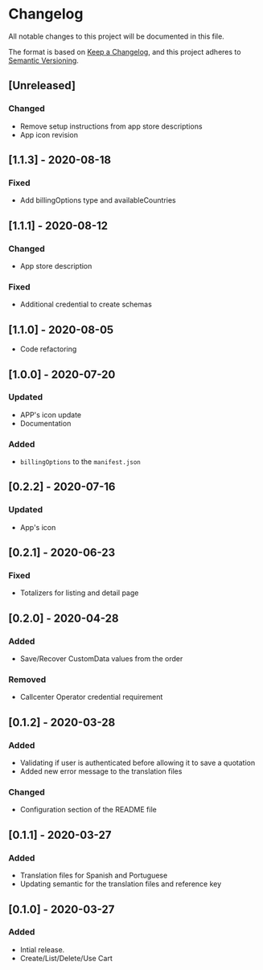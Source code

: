 # Changelog

All notable changes to this project will be documented in this file.

The format is based on [Keep a Changelog](https://keepachangelog.com/en/1.0.0/),
and this project adheres to [Semantic Versioning](https://semver.org/spec/v2.0.0.html).

## [Unreleased]

### Changed

- Remove setup instructions from app store descriptions
- App icon revision

## [1.1.3] - 2020-08-18

### Fixed

- Add billingOptions type and availableCountries

## [1.1.1] - 2020-08-12

### Changed

- App store description

### Fixed

- Additional credential to create schemas

## [1.1.0] - 2020-08-05

- Code refactoring

## [1.0.0] - 2020-07-20

### Updated

- APP's icon update
- Documentation

### Added

- `billingOptions` to the `manifest.json`

## [0.2.2] - 2020-07-16

### Updated

- App's icon

## [0.2.1] - 2020-06-23

### Fixed

- Totalizers for listing and detail page

## [0.2.0] - 2020-04-28

### Added

- Save/Recover CustomData values from the order

### Removed

- Callcenter Operator credential requirement

## [0.1.2] - 2020-03-28

### Added

- Validating if user is authenticated before allowing it to save a quotation
- Added new error message to the translation files

### Changed

- Configuration section of the README file

## [0.1.1] - 2020-03-27

### Added

- Translation files for Spanish and Portuguese
- Updating semantic for the translation files and reference key

## [0.1.0] - 2020-03-27

### Added

- Intial release.
- Create/List/Delete/Use Cart
